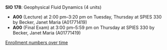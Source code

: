 **SIO 178**: Geophysical Fluid Dynamics (4 units)

- **A00** (Lecture) at 2:00 pm–3:20 pm on Tuesday, Thursday at SPIES 330 by Becker, Janet Maria (A01771419)
- **A00** (Final Exam) at 3:00 pm–5:59 pm on Thursday at SPIES 330 by Becker, Janet Maria (A01771419)

[Enrollment numbers over time](./SIO178.tsv)
